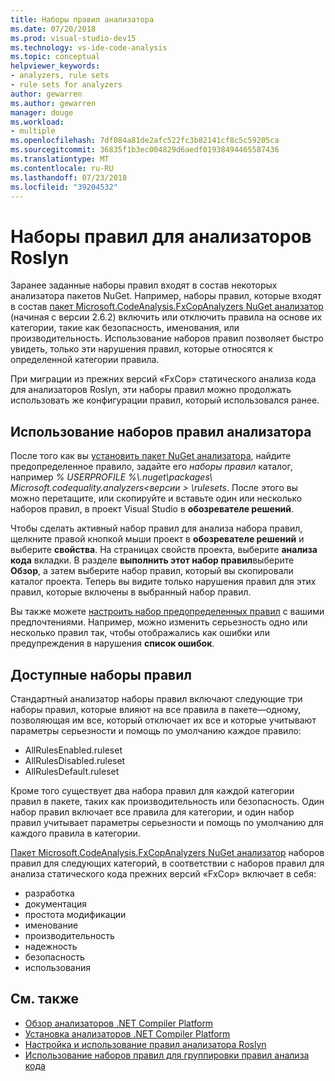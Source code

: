```yaml
---
title: Наборы правил анализатора
ms.date: 07/20/2018
ms.prod: visual-studio-dev15
ms.technology: vs-ide-code-analysis
ms.topic: conceptual
helpviewer_keywords:
- analyzers, rule sets
- rule sets for analyzers
author: gewarren
ms.author: gewarren
manager: douge
ms.workload:
- multiple
ms.openlocfilehash: 7df084a81de2afc522fc3b82141cf8c5c59205ca
ms.sourcegitcommit: 36835f1b3ec004829d6aedf01938494465587436
ms.translationtype: MT
ms.contentlocale: ru-RU
ms.lasthandoff: 07/23/2018
ms.locfileid: "39204532"
---
```

# <a name="rule-sets-for-roslyn-analyzers"></a>Наборы правил для анализаторов Roslyn

Заранее заданные наборы правил входят в состав некоторых анализатора пакетов NuGet. Например, наборы правил, которые входят в состав [пакет Microsoft.CodeAnalysis.FxCopAnalyzers NuGet анализатор](https://www.nuget.org/packages/Microsoft.CodeAnalysis.FxCopAnalyzers/) (начиная с версии 2.6.2) включить или отключить правила на основе их категории, такие как безопасность, именования, или производительность. Использование наборов правил позволяет быстро увидеть, только эти нарушения правил, которые относятся к определенной категории правила.

При миграции из прежних версий «FxCop» статического анализа кода для анализаторов Roslyn, эти наборы правил можно продолжать использовать же конфигурации правил, который использовался ранее.

## <a name="use-analyzer-rule-sets"></a>Использование наборов правил анализатора

После того как вы [установить пакет NuGet анализатора](install-roslyn-analyzers.md), найдите предопределенное правило, задайте его *наборы правил* каталог, например *% USERPROFILE %\\.nuget\packages\ Microsoft.codequality.analyzers\<версии > \rulesets*. После этого вы можно перетащите, или скопируйте и вставьте один или несколько наборов правил, в проект Visual Studio в **обозревателе решений**.

Чтобы сделать активный набор правил для анализа набора правил, щелкните правой кнопкой мыши проект в **обозревателе решений** и выберите **свойства**. На страницах свойств проекта, выберите **анализа кода** вкладки. В разделе **выполнить этот набор правил**выберите **Обзор**, а затем выберите набор правил, который вы скопировали каталог проекта. Теперь вы видите только нарушения правил для этих правил, которые включены в выбранный набор правил.

Вы также можете [настроить набор предопределенных правил](how-to-create-a-custom-rule-set.md#create-a-custom-rule-set) с вашими предпочтениями. Например, можно изменить серьезность одно или несколько правил так, чтобы отображались как ошибки или предупреждения в нарушения **список ошибок**.

## <a name="available-rule-sets"></a>Доступные наборы правил

Стандартный анализатор наборы правил включают следующие три наборы правил, которые влияют на все правила в пакете&mdash;одному, позволяющая им все, который отключает их все и которые учитывают параметры серьезности и помощь по умолчанию каждое правило:

- AllRulesEnabled.ruleset
- AllRulesDisabled.ruleset
- AllRulesDefault.ruleset

Кроме того существует два набора правил для каждой категории правил в пакете, таких как производительность или безопасность. Один набор правил включает все правила для категории, и один набор правил учитывает параметры серьезности и помощь по умолчанию для каждого правила в категории.

 [Пакет Microsoft.CodeAnalysis.FxCopAnalyzers NuGet анализатор](https://www.nuget.org/packages/Microsoft.CodeAnalysis.FxCopAnalyzers/) наборов правил для следующих категорий, в соответствии с наборов правил для анализа статического кода прежних версий «FxCop» включает в себя:

- разработка
- документация
- простота модификации
- именование
- производительность
- надежность
- безопасность
- использования

## <a name="see-also"></a>См. также

- [Обзор анализаторов .NET Compiler Platform](roslyn-analyzers-overview.md)
- [Установка анализаторов .NET Compiler Platform](install-roslyn-analyzers.md)
- [Настройка и использование правил анализатора Roslyn](use-roslyn-analyzers.md)
- [Использование наборов правил для группировки правил анализа кода](using-rule-sets-to-group-code-analysis-rules.md)